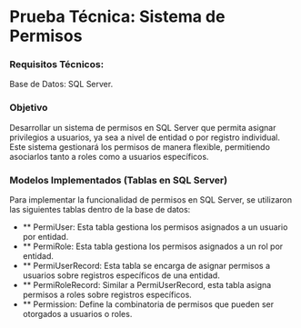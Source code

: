 # Prueba Técnica: Sistema de Permisos

### Requisitos Técnicos:
Base de Datos: SQL Server.

### Objetivo
Desarrollar un sistema de permisos en SQL Server que permita asignar privilegios a usuarios, ya sea a nivel de entidad o por registro individual. Este sistema gestionará los permisos de manera flexible, permitiendo asociarlos tanto a roles como a usuarios específicos.

### Modelos Implementados (Tablas en SQL Server)
Para implementar la funcionalidad de permisos en SQL Server, se utilizaron las siguientes tablas dentro de la base de datos:

- ** PermiUser: Esta tabla gestiona los permisos asignados a un usuario por entidad.
- ** PermiRole: Esta tabla gestiona los permisos asignados a un rol por entidad.
- ** PermiUserRecord: Esta tabla se encarga de asignar permisos a usuarios sobre registros específicos de una entidad.
- ** PermiRoleRecord: Similar a PermiUserRecord, esta tabla asigna permisos a roles sobre registros específicos.
- ** Permission: Define la combinatoria de permisos que pueden ser otorgados a usuarios o roles.
